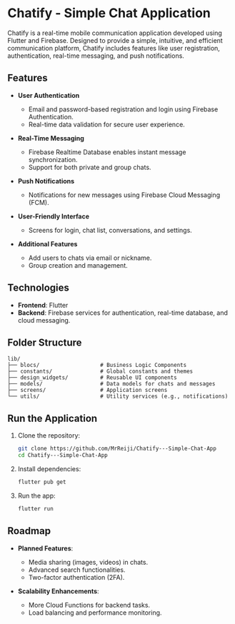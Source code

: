 
# Chatify - Simple Chat Application

Chatify is a real-time mobile communication application developed using Flutter and Firebase. Designed to provide a simple, intuitive, and efficient communication platform, Chatify includes features like user registration, authentication, real-time messaging, and push notifications.

## Features

- **User Authentication**
  - Email and password-based registration and login using Firebase Authentication.
  - Real-time data validation for secure user experience.

- **Real-Time Messaging**
  - Firebase Realtime Database enables instant message synchronization.
  - Support for both private and group chats.

- **Push Notifications**
  - Notifications for new messages using Firebase Cloud Messaging (FCM).

- **User-Friendly Interface**
  - Screens for login, chat list, conversations, and settings.

- **Additional Features**
  - Add users to chats via email or nickname.
  - Group creation and management.

## Technologies

- **Frontend**: Flutter
- **Backend**: Firebase services for authentication, real-time database, and cloud messaging.

## Folder Structure

```plaintext
lib/
├── blocs/                   # Business Logic Components
├── constants/               # Global constants and themes
├── design_widgets/          # Reusable UI components
├── models/                  # Data models for chats and messages
├── screens/                 # Application screens
└── utils/                   # Utility services (e.g., notifications)
```

## Run the Application

1. Clone the repository:
   ```bash
   git clone https://github.com/MrReiji/Chatify---Simple-Chat-App
   cd Chatify---Simple-Chat-App
   ```

2. Install dependencies:
   ```bash
   flutter pub get
   ```

3. Run the app:
   ```bash
   flutter run
   ```

## Roadmap

- **Planned Features**:
  - Media sharing (images, videos) in chats.
  - Advanced search functionalities.
  - Two-factor authentication (2FA).

- **Scalability Enhancements**:
  - More Cloud Functions for backend tasks.
  - Load balancing and performance monitoring.
